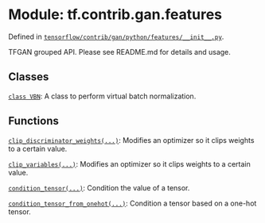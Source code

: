 <div itemscope itemtype="http://developers.google.com/ReferenceObject">
<meta itemprop="name" content="tf.contrib.gan.features" />
</div>

# Module: tf.contrib.gan.features



Defined in [`tensorflow/contrib/gan/python/features/__init__.py`](https://www.tensorflow.org/code/tensorflow/contrib/gan/python/features/__init__.py).

TFGAN grouped API. Please see README.md for details and usage.

## Classes

[`class VBN`](../../../tf/contrib/gan/features/VBN.md): A class to perform virtual batch normalization.

## Functions

[`clip_discriminator_weights(...)`](../../../tf/contrib/gan/features/clip_discriminator_weights.md): Modifies an optimizer so it clips weights to a certain value.

[`clip_variables(...)`](../../../tf/contrib/gan/features/clip_variables.md): Modifies an optimizer so it clips weights to a certain value.

[`condition_tensor(...)`](../../../tf/contrib/gan/features/condition_tensor.md): Condition the value of a tensor.

[`condition_tensor_from_onehot(...)`](../../../tf/contrib/gan/features/condition_tensor_from_onehot.md): Condition a tensor based on a one-hot tensor.

